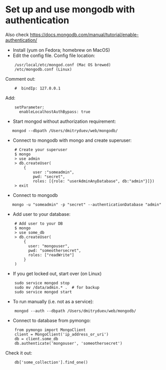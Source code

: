 # Set up and use mongodb with authentication

Also check https://docs.mongodb.com/manual/tutorial/enable-authentication/

- Install (yum on Fedora; homebrew on MacOS)
- Edit the config file. Config file location:
```
    /usr/local/etc/mongod.conf (Mac OS brewed)
    /etc/mongodb.conf (Linux)
```
Comment out:
```
    #  bindIp: 127.0.0.1
```
Add:
```
    setParameter:
      enableLocalhostAuthBypass: true
```
- Start mongod without authorization requirement:
```
   mongod --dbpath /Users/dmitryduev/web/mongodb/ 
```
- Connect to mongodb with mongo and create superuser:
```
    # Create your superuser
    $ mongo
    > use admin
    > db.createUser(
        {
            user :"someadmin",
            pwd: "secret", 
            roles: [{role: "userAdminAnyDatabase", db:"admin"}]})
    > exit 
```
- Connect to mongodb
```
   mongo -u "someadmin" -p "secret" --authenticationDatabase "admin" 
```
- Add user to your database:
```
    # Add user to your DB
    $ mongo
    > use some_db
    > db.createUser(
        {
          user: "mongouser",
          pwd: "someothersecret",
          roles: ["readWrite"]
        }
    )
```
- If you get locked out, start over (on Linux)
```
    sudo service mongod stop
    sudo mv /data/admin.* .  # for backup
    sudo service mongod start
```
- To run manually (i.e. not as a service):
```
    mongod --auth --dbpath /Users/dmitryduev/web/mongodb/
```
- Connect to database from pymongo:
```
    from pymongo import MongoClient
    client = MongoClient('ip_address_or_uri')
    db = client.some_db
    db.authenticate('mongouser', 'someothersecret')
```
Check it out:
```
    db['some_collection'].find_one()
```